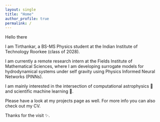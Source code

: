 ```yaml
---
layout: single
title: "Home"
author_profile: true
permalink: /
---
```


<style>
body {
  background-image: url('/assets/images/far.jpg');
  background-size: cover;
  background-repeat: no-repeat;
  background-attachment: fixed;
}
</style>

Hello there

I am Tirthankar, a BS-MS Physics student at the Indian Institute of Technology Roorkee (class of 2028).

I am currently a remote research intern at the Fields Institute of Mathematical Sciences, where I am developing surrogate models for hydrodynamical systems under self gravity using Physics Informed Neural Networks (PINNs).

I am mainly interested in the intersection of computational astrophysics 🌌 and scientific machine learning 🤖.

Please have a look at my projects page as well. For more info you can also check out my CV.

Thanks for the visit ✨.